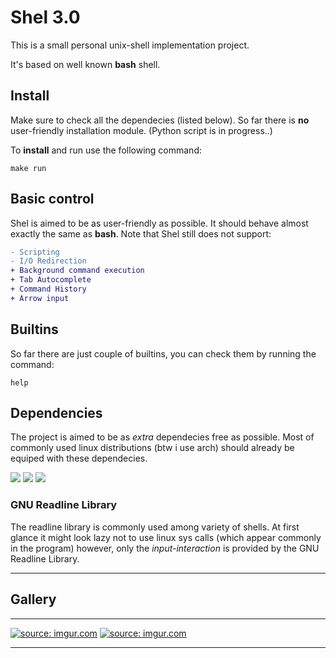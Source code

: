 # Shel 3.0
This is a small personal unix-shell implementation project.

It's based on well known <b>bash</b> shell.

## Install

Make sure to check all the dependecies (listed below). So far there is <b>no</b> user-friendly installation module. (Python script is in progress..)

To <b>install</b> and run use the following command:

<code>make run</code>

## Basic control

Shel is aimed to be as user-friendly as possible. It should behave almost exactly the same as <b>bash</b>. Note that Shel still does not support:

```diff
- Scripting
- I/O Redirection
+ Background command execution
+ Tab Autocomplete
+ Command History
+ Arrow input
```

## Builtins

So far there are just couple of builtins, you can check them by running the command:

<code>help</code>

## Dependencies

The project is aimed to be as <i>extra</i> dependecies free as possible. Most of commonly used linux distributions (btw i use arch) should already be equiped with these dependecies.

<img src="https://img.shields.io/badge/Xterm-372-lightgrey?style=for-the-badge&logo=appveyor"> <img src="https://img.shields.io/badge/Readline-8.1-lightgrey?style=for-the-badge&logo=appveyor"> <img src="https://img.shields.io/badge/GNU make-4.3-lightgrey?style=for-the-badge&logo=appveyor">

### GNU Readline Library

The readline library is commonly used among variety of shells. At first glance it might look lazy not to use linux sys calls (which appear commonly in the program) however, only the <i>input-interaction</i> is provided by the GNU Readline Library.

<hr>

## Gallery <br>

<hr>
<a href="https://imgur.com/mOaRscX"><img src="https://i.imgur.com/mOaRscX.png" title="source: imgur.com" /></a>
<a href="https://imgur.com/qXH2gEl"><img src="https://i.imgur.com/qXH2gEl.png" title="source: imgur.com" /></a>
<hr>